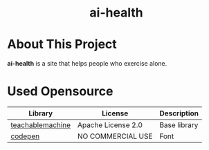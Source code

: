  <h1 align="center"> ai-health </h1>

# About This Project

**ai-health** is a site that helps people who exercise alone.

# Used Opensource

| Library                                                               | License           | Description  |
| --------------------------------------------------------------------- | ----------------- | ------------ |
| [teachablemachine](https://teachablemachine.withgoogle.com/)          | Apache License 2.0| Base library |
| [codepen](https://codepen.io/trending)                                | NO COMMERCIAL USE | Font         |
